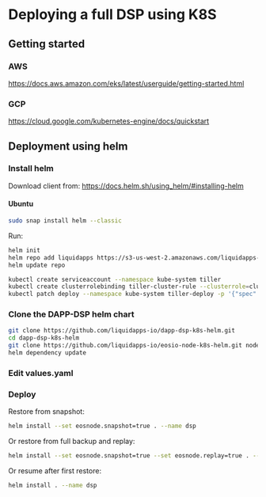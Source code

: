 # Deploying a full DSP using K8S

## Getting started
### AWS
https://docs.aws.amazon.com/eks/latest/userguide/getting-started.html

### GCP
https://cloud.google.com/kubernetes-engine/docs/quickstart

## Deployment using helm
### Install helm

Download client from: https://docs.helm.sh/using_helm/#installing-helm
#### Ubuntu
```bash
sudo snap install helm --classic
```

Run:
```bash
helm init
helm repo add liquidapps https://s3-us-west-2.amazonaws.com/liquidapps-helm-charts/
helm update repo

kubectl create serviceaccount --namespace kube-system tiller 
kubectl create clusterrolebinding tiller-cluster-rule --clusterrole=cluster-admin --serviceaccount=kube-system:tiller 
kubectl patch deploy --namespace kube-system tiller-deploy -p '{"spec":{"template":{"spec":{"serviceAccount":"tiller"}}}}'

```

### Clone the DAPP-DSP helm chart

```bash
git clone https://github.com/liquidapps-io/dapp-dsp-k8s-helm.git
cd dapp-dsp-k8s-helm
git clone https://github.com/liquidapps-io/eosio-node-k8s-helm.git nodeos
helm dependency update
```
### Edit values.yaml

### Deploy
Restore from snapshot:
```bash
helm install --set eosnode.snapshot=true . --name dsp
```
Or restore from full backup and replay:
```bash
helm install --set eosnode.snapshot=true --set eosnode.replay=true . --name dsp
```
Or resume after first restore:
```bash
helm install . --name dsp
```